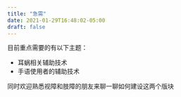 ```yaml
---
title: "急需"
date: 2021-01-29T16:48:02-05:00
draft: false
---
```


目前重点需要的有以下主题：

- 耳蜗相关辅助技术
- 手语使用者的辅助技术

同时欢迎熟悉视障和肢障的朋友来聊一聊如何建设这两个版块
